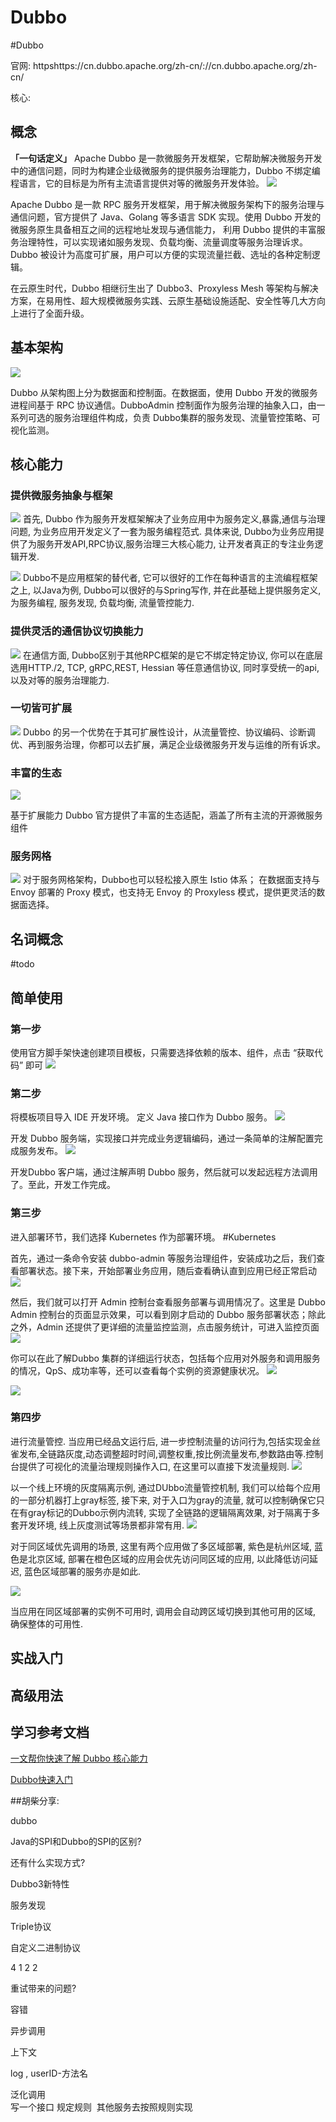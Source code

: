 # Dubbo
#Dubbo

官网: httpshttps://cn.dubbo.apache.org/zh-cn/://cn.dubbo.apache.org/zh-cn/

核心: 

## 概念
**「一句话定义」**
Apache Dubbo 是一款微服务开发框架，它帮助解决微服务开发中的通信问题，同时为构建企业级微服务的提供服务治理能力，Dubbo 不绑定编程语言，它的目标是为所有主流语言提供对等的微服务开发体验。
![](image/Pasted%20image%2020230310140035.png)

Apache Dubbo 是一款 RPC 服务开发框架，用于解决微服务架构下的服务治理与通信问题，官方提供了 Java、Golang 等多语言 SDK 实现。使用 Dubbo 开发的微服务原生具备相互之间的远程地址发现与通信能力， 利用 Dubbo 提供的丰富服务治理特性，可以实现诸如服务发现、负载均衡、流量调度等服务治理诉求。Dubbo 被设计为高度可扩展，用户可以方便的实现流量拦截、选址的各种定制逻辑。

在云原生时代，Dubbo 相继衍生出了 Dubbo3、Proxyless Mesh 等架构与解决方案，在易用性、超大规模微服务实践、云原生基础设施适配、安全性等几大方向上进行了全面升级。


## 基本架构
![](image/Pasted%20image%2020230310140106.png)

Dubbo 从架构图上分为数据面和控制面。在数据面，使用 Dubbo 开发的微服务进程间基于 RPC 协议通信。DubboAdmin 控制面作为服务治理的抽象入口，由一系列可选的服务治理组件构成，负责 Dubbo集群的服务发现、流量管控策略、可视化监测。

## 核心能力
### 提供微服务抽象与框架
![](image/Pasted%20image%2020230313184452.png)
首先, Dubbo 作为服务开发框架解决了业务应用中为服务定义,暴露,通信与治理问题, 为业务应用开发定义了一套为服务编程范式. 具体来说, Dubbo为业务应用提供了为服务开发API,RPC协议,服务治理三大核心能力, 让开发者真正的专注业务逻辑开发. 

![](image/Pasted%20image%2020230313184716.png)
Dubbo不是应用框架的替代者, 它可以很好的工作在每种语言的主流编程框架之上, 以Java为例, Dubbo可以很好的与Spring写作, 并在此基础上提供服务定义, 为服务编程, 服务发现, 负载均衡, 流量管控能力.


### 提供灵活的通信协议切换能力
![](image/Pasted%20image%2020230313184940.png)
在通信方面, Dubbo区别于其他RPC框架的是它不绑定特定协议, 你可以在底层选用HTTP./2, TCP, gRPC,REST, Hessian 等任意通信协议, 同时享受统一的api, 以及对等的服务治理能力.

### 一切皆可扩展
![](image/Pasted%20image%2020230313185147.png)
Dubbo 的另一个优势在于其可扩展性设计，从流量管控、协议编码、诊断调优、再到服务治理，你都可以去扩展，满足企业级微服务开发与运维的所有诉求。

### 丰富的生态
![](image/Pasted%20image%2020230313185314.png)

基于扩展能力 Dubbo 官方提供了丰富的生态适配，涵盖了所有主流的开源微服务组件


### 服务网格
![](image/Pasted%20image%2020230313185416.png)
对于服务网格架构，Dubbo也可以轻松接入原生 Istio 体系； 在数据面支持与 Envoy 部署的 Proxy 模式，也支持无 Envoy 的 Proxyless 模式，提供更灵活的数据面选择。

## 名词概念
#todo

## 简单使用
### 第一步 
使用官方脚手架快速创建项目模板，只需要选择依赖的版本、组件，点击 “获取代码” 即可
![](image/Pasted%20image%2020230313185606.png)

### 第二步
将模板项目导入 IDE 开发环境。 定义 Java 接口作为 Dubbo 服务。
![](image/Pasted%20image%2020230313185709.png)


开发 Dubbo 服务端，实现接口并完成业务逻辑编码，通过一条简单的注解配置完成服务发布。
![](image/Pasted%20image%2020230313185732.png)

开发Dubbo 客户端，通过注解声明 Dubbo 服务，然后就可以发起远程方法调用了。至此，开发工作完成。

### 第三步
进入部署环节，我们选择 Kubernetes 作为部署环境。 #Kubernetes

首先，通过一条命令安装 dubbo-admin 等服务治理组件，安装成功之后，我们查看部署状态。接下来，开始部署业务应用，随后查看确认直到应用已经正常启动
![](image/Pasted%20image%2020230322143831.png)

然后，我们就可以打开 Admin 控制台查看服务部署与调用情况了。这里是 Dubbo Admin 控制台的页面显示效果，可以看到刚才启动的 Dubbo 服务部署状态；除此之外，Admin 还提供了更详细的流量监控监测，点击服务统计，可进入监控页面
![](image/Pasted%20image%2020230322143900.png)

你可以在此了解Dubbo 集群的详细运行状态，包括每个应用对外服务和调用服务的情况，QpS、成功率等，还可以查看每个实例的资源健康状况。
![](image/Pasted%20image%2020230322143938.png)

![](image/Pasted%20image%2020230322143953.png)

### 第四步
进行流量管控. 当应用已经品文运行后, 进一步控制流量的访问行为,包括实现金丝雀发布,全链路灰度,动态调整超时时间,调整权重,按比例流量发布,参数路由等.控制台提供了可视化的流量治理规则操作入口, 在这里可以直接下发流量规则.
![](image/Pasted%20image%2020230322144230.png)

以一个线上环境的灰度隔离示例, 通过DUbbo流量管控机制, 我们可以给每个应用的一部分机器打上gray标签, 接下来, 对于入口为gray的流量, 就可以控制确保它只在有gray标记的Dubbo示例内流转, 实现了全链路的逻辑隔离效果, 对于隔离于多套开发环境, 线上灰度测试等场景都非常有用.
![](image/Pasted%20image%2020230322144501.png)

对于同区域优先调用的场景, 这里有两个应用做了多区域部署, 紫色是杭州区域, 蓝色是北京区域, 部署在橙色区域的应用会优先访问同区域的应用, 以此降低访问延迟, 蓝色区域部署的服务亦是如此.

![](image/Pasted%20image%2020230322144637.png)

当应用在同区域部署的实例不可用时, 调用会自动跨区域切换到其他可用的区域, 确保整体的可用性.



## 实战入门


## 高级用法


## 学习参考文档

 [一文帮你快速了解 Dubbo 核心能力](https://cn.dubbo.apache.org/zh-cn/blog/2023/02/23/%E4%B8%80%E6%96%87%E5%B8%AE%E4%BD%A0%E5%BF%AB%E9%80%9F%E4%BA%86%E8%A7%A3-dubbo-%E6%A0%B8%E5%BF%83%E8%83%BD%E5%8A%9B/)

[Dubbo快速入门](http://t.csdn.cn/xYbZZ)


##胡柴分享:

  

dubbo

Java的SPI和Dubbo的SPI的区别?


  

还有什么实现方式?

  

Dubbo3新特性

服务发现

Triple协议

  

  

自定义二进制协议

4 1 2 2 

  

  

  

重试带来的问题?

  

容错

  

异步调用

  

上下文

log , userID-方法名

  

泛化调用  
写一个接口 规定规则  其他服务去按照规则实现

